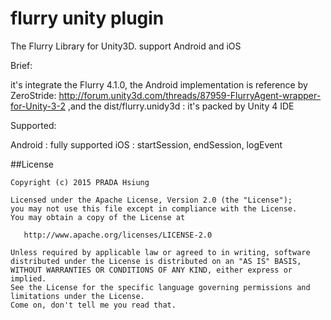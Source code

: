 flurry unity plugin
====================

The Flurry Library for Unity3D. support Android and iOS

Brief:

it's integrate the Flurry 4.1.0, the Android implementation is reference by ZeroStride: http://forum.unity3d.com/threads/87959-FlurryAgent-wrapper-for-Unity-3-2 ,and the dist/flurry.unidy3d : it's packed by Unity 4 IDE

Supported:

Android : fully supported 
iOS : startSession, endSession, logEvent


##License

    Copyright (c) 2015 PRADA Hsiung

    Licensed under the Apache License, Version 2.0 (the "License");
    you may not use this file except in compliance with the License.
    You may obtain a copy of the License at

       http://www.apache.org/licenses/LICENSE-2.0

    Unless required by applicable law or agreed to in writing, software
    distributed under the License is distributed on an "AS IS" BASIS,
    WITHOUT WARRANTIES OR CONDITIONS OF ANY KIND, either express or implied.
    See the License for the specific language governing permissions and
    limitations under the License.
    Come on, don't tell me you read that.
